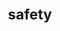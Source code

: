 # safety
<!DOCTYPE html>
<html lang="en">
<head>
    <meta charset="UTF-8">
    <meta name="viewport" content="width=device-width, initial-scale=1.0">
    <title>Safety Tracker</title>
    <style>
        /* Reset some basic elements */
        * {
            margin: 0;
            padding: 0;
            box-sizing: border-box;
        }
        
        body {
            font-family: Arial, sans-serif;
            line-height: 1.6;
            color: #333;
            background-color: #f4f4f4;
        }
        
        .container {
            width: 80%;
            max-width: 1200px;
            margin: 0 auto;
            padding: 0 15px;
        }
        
        /* Header */
        header {
            background-color: #1a4673;
            color: white;
            padding: 20px 0;
            border-bottom: 3px solid #ff9800;
        }
        
        header .container {
            display: flex;
            justify-content: space-between;
            align-items: center;
        }
        
        .logo {
            font-size: 30px;
            font-weight: bold;
        }
        
        .highlight {
            color: #ff9800;
        }
        
        /* Navigation */
        nav ul {
            display: flex;
            list-style: none;
        }
        
        nav li {
            padding: 0 20px;
        }
        
        nav a {
            color: white;
            text-decoration: none;
            text-transform: uppercase;
            font-size: 16px;
        }
        
        nav a:hover {
            color: #ff9800;
        }
        
        /* Showcase */
        .showcase {
            min-height: 400px;
            background: linear-gradient(rgba(0,0,0,0.6), rgba(0,0,0,0.6)), url('/api/placeholder/1200/400') no-repeat center center/cover;
            color: white;
            text-align: center;
            display: flex;
            flex-direction: column;
            justify-content: center;
            padding: 0 20px;
        }
        
        .showcase h1 {
            font-size: 48px;
            margin-bottom: 20px;
            text-transform: uppercase;
            letter-spacing: 1px;
        }
        
        .showcase p {
            font-size: 20px;
            max-width: 600px;
            margin: 0 auto 30px auto;
        }
        
        .btn {
            display: inline-block;
            background: #ff9800;
            color: white;
            padding: 10px 30px;
            border: none;
            cursor: pointer;
            text-decoration: none;
            font-size: 18px;
            border-radius: 5px;
            text-transform: uppercase;
            font-weight: bold;
        }
        
        .btn:hover {
            background: #e68a00;
        }
        
        /* Features */
        .features {
            padding: 50px 0;
            background: #fff;
        }
        
        .feature-grid {
            display: grid;
            grid-template-columns: repeat(auto-fit, minmax(300px, 1fr));
            gap: 30px;
            margin-top: 30px;
        }
        
        .feature-box {
            padding: 30px;
            background: #f4f4f4;
            text-align: center;
            border-radius: 5px;
            border-top: 3px solid #1a4673;
        }
        
        .feature-box h3 {
            margin-bottom: 15px;
            color: #1a4673;
        }
        
        .feature-box p {
            margin-bottom: 20px;
        }
        
        /* About section */
        .about {
            padding: 50px 0;
            background: #1a4673;
            color: white;
        }
        
        .about-content {
            display: grid;
            grid-template-columns: 1fr 1fr;
            gap: 30px;
            align-items: center;
        }
        
        /* Contact Form */
        .contact {
            padding: 50px 0;
        }
        
        .contact h2 {
            margin-bottom: 30px;
            color: #1a4673;
        }
        
        .contact form {
            max-width: 600px;
            margin: 0 auto;
        }
        
        .form-group {
            margin-bottom: 20px;
        }
        
        .form-group label {
            display: block;
            margin-bottom: 5px;
            font-weight: bold;
        }
        
        .form-group input,
        .form-group textarea {
            width: 100%;
            padding: 10px;
            border: 1px solid #ddd;
            border-radius: 5px;
        }
        
        .form-group textarea {
            height: 150px;
        }
        
        /* Form status messages */
        .form-status {
            padding: 15px;
            margin-bottom: 20px;
            border-radius: 5px;
            display: none;
        }
        
        .success {
            background-color: #d4edda;
            color: #155724;
            border: 1px solid #c3e6cb;
        }
        
        .error {
            background-color: #f8d7da;
            color: #721c24;
            border: 1px solid #f5c6cb;
        }
        
        /* Footer */
        footer {
            background: #1a4673;
            color: white;
            text-align: center;
            padding: 20px 0;
        }
        
        /* Responsive */
        @media (max-width: 768px) {
            header .container {
                flex-direction: column;
                text-align: center;
            }
            
            nav ul {
                margin-top: 20px;
            }
            
            .about-content {
                grid-template-columns: 1fr;
            }
        }
    </style>
</head>
<body>
    <!-- Header -->
    <header>
        <div class="container">
            <div class="logo">Safety<span class="highlight">Tracker</span></div>
            <nav>
                <ul>
                    <li><a href="#" class="current">Home</a></li>
                    <li><a href="#features">Features</a></li>
                    <li><a href="#about">About</a></li>
                    <li><a href="#contact">Contact</a></li>
                </ul>
            </nav>
        </div>
    </header>

    <!-- Showcase -->
    <section class="showcase">
        <h1>Workplace Safety Monitoring</h1>
        <p>Advanced real-time tracking and analytics to prevent incidents before they happen. Protect your team with data-driven safety solutions.</p>
        <a href="#features" class="btn">Explore Features</a>
    </section>

    <!-- Features -->
    <section id="features" class="features">
        <div class="container">
            <h2>Our Features</h2>
            <div class="feature-grid">
                <div class="feature-box">
                    <h3>Real-time Monitoring</h3>
                    <p>Track safety metrics and workplace conditions with continuous monitoring and instant alerts.</p>
                </div>
                <div class="feature-box">
                    <h3>Incident Prevention</h3>
                    <p>Use predictive analytics to identify potential hazards before accidents occur.</p>
                </div>
                <div class="feature-box">
                    <h3>Compliance Reporting</h3>
                    <p>Generate comprehensive safety reports that meet industry and regulatory requirements.</p>
                </div>
            </div>
        </div>
    </section>

    <!-- About -->
    <section id="about" class="about">
        <div class="container">
            <div class="about-content">
                <div>
                    <h2>About Safety Tracker</h2>
                    <p>Safety Tracker was developed by industry professionals with over 20 years of workplace safety experience. Our platform combines cutting-edge technology with practical safety knowledge to create a solution that truly works.</p>
                    <p>We believe that every worker deserves to return home safely after each shift. Our mission is to revolutionize workplace safety through accessible, data-driven tools that empower safety managers and protect employees.</p>
                </div>
                <div>
                    <img src="/api/placeholder/500/300" alt="Safety Monitoring Dashboard" style="width: 100%; border-radius: 5px;">
                </div>
            </div>
        </div>
    </section>

    <!-- Contact -->
    <section id="contact" class="contact">
        <div class="container">
            <h2>Contact Us</h2>
            <div id="form-success" class="form-status success">Thank you for contacting us! Your message has been sent to our team.</div>
            <div id="form-error" class="form-status error">There was a problem sending your message. Please try again later.</div>
            
            <!-- IMPORTANT: Replace your-email@example.com with your actual email address -->
            <form id="contact-form" action="https://formsubmit.co/your-email@example.com" method="POST">
                <!-- FormSubmit configuration -->
                <input type="hidden" name="_subject" value="New Safety Tracker Demo Request">
                <input type="hidden" name="_template" value="table">
                <input type="text" name="_honey" style="display:none">
                <input type="hidden" name="_captcha" value="false">
                
                <div class="form-group">
                    <label for="name">Name</label>
                    <input type="text" id="name" name="name" required>
                </div>
                <div class="form-group">
                    <label for="email">Email</label>
                    <input type="email" id="email" name="email" required>
                </div>
                <div class="form-group">
                    <label for="company">Company</label>
                    <input type="text" id="company" name="company">
                </div>
                <div class="form-group">
                    <label for="message">Message</label>
                    <textarea id="message" name="message" required></textarea>
                </div>
                <button type="submit" class="btn">Request Demo</button>
            </form>
        </div>
    </section>

    <!-- Footer -->
    <footer>
        <div class="container">
            <p>&copy; 2025 SafetyTracker. All Rights Reserved.</p>
        </div>
    </footer>

    <script>
        // Form submission handling
        document.getElementById('contact-form').addEventListener('submit', function(e) {
            // Note: We're not preventing default form submission here
            // because we want the form to actually submit to FormSubmit

            // Show success message (will only be visible momentarily before page redirects)
            document.getElementById('form-success').style.display = 'block';
        });

        // Smooth scrolling for navigation links
        document.querySelectorAll('a[href^="#"]').forEach(anchor => {
            anchor.addEventListener('click', function (e) {
                e.preventDefault();

                document.querySelector(this.getAttribute('href')).scrollIntoView({
                    behavior: 'smooth'
                });
            });
        });
    </script>
</body>
</html>
